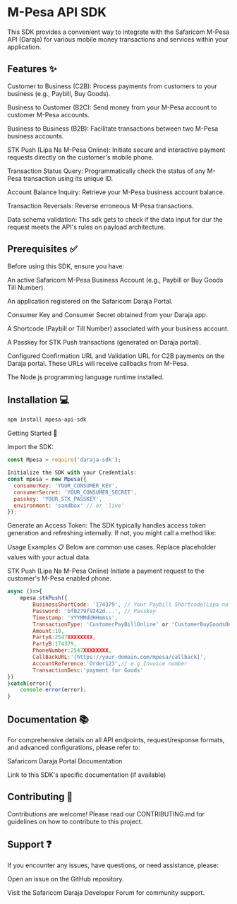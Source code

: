 # M-Pesa API SDK
This SDK provides a convenient way to integrate with the Safaricom M-Pesa API (Daraja) for various mobile money transactions and services within your application.

## Features ✨
Customer to Business (C2B): Process payments from customers to your business (e.g., Paybill, Buy Goods).

Business to Customer (B2C): Send money from your M-Pesa account to customer M-Pesa accounts.

Business to Business (B2B): Facilitate transactions between two M-Pesa business accounts.

STK Push (Lipa Na M-Pesa Online): Initiate secure and interactive payment requests directly on the customer's mobile phone.

Transaction Status Query: Programmatically check the status of any M-Pesa transaction using its unique ID.

Account Balance Inquiry: Retrieve your M-Pesa business account balance.

Transaction Reversals: Reverse erroneous M-Pesa transactions.

Data schema validation: Ths sdk gets to check if the data input for dur the request meets the API's rules on payload architecture. 

## Prerequisites ✅
Before using this SDK, ensure you have:

An active Safaricom M-Pesa Business Account (e.g., Paybill or Buy Goods Till Number).

An application registered on the Safaricom Daraja Portal.

Consumer Key and Consumer Secret obtained from your Daraja app.

A Shortcode (Paybill or Till Number) associated with your business account.

A Passkey for STK Push transactions (generated on Daraja portal).

Configured Confirmation URL and Validation URL for C2B payments on the Daraja portal. These URLs will receive callbacks from M-Pesa.

The Node.js programming language runtime installed.

## Installation 💻

```bash
npm install mpesa-api-sdk
```
Getting Started 🚀

Import the SDK:
```javascript
const Mpesa = require('daraja-sdk');
```
```javascript
Initialize the SDK with your Credentials:
const mpesa = new Mpesa({
  consumerKey: 'YOUR_CONSUMER_KEY',
  consumerSecret: 'YOUR_CONSUMER_SECRET',
  passkey: 'YOUR_STK_PASSKEY',
  environment: 'sandbox' // or 'live'
});
```
Generate an Access Token:
The SDK typically handles access token generation and refreshing internally. If not, you might call a method like:

Usage Examples 📋
Below are common use cases. Replace placeholder values with your actual data.

STK Push (Lipa Na M-Pesa Online)
Initiate a payment request to the customer's M-Pesa enabled phone.
```javascript
async ()=>{
    mpesa.stkPush({
        BusinessShortCode: '174379', // Your Paybill Shortcode(Lipa na M-Pesa Online Paybill)
        Password: 'bfB279f9242d...', // Passkey
        Timestamp: 'YYYMMddHHmmss',
        TransactionType: 'CustomerPayBillOnline' or 'CustomerBuyGoodsOnline',
        Amount:10,
        PartyA:2547XXXXXXXX,
        PartyB:174379,
        PhoneNumber:2547XXXXXXXX,
        CallBackURL:'[https://your-domain.com/mpesa/callback]',
        AccountReference:'Order123',// e.g Invoice number
        TransactionDesc:'payment for Goods'
})
}catch(error){
    console.error(error);
}
```
## Documentation 📚
For comprehensive details on all API endpoints, request/response formats, and advanced configurations, please refer to:

Safaricom Daraja Portal Documentation

Link to this SDK's specific documentation (if available)

## Contributing 🤝
Contributions are welcome! Please read our CONTRIBUTING.md for guidelines on how to contribute to this project.

## Support ❓
If you encounter any issues, have questions, or need assistance, please:

Open an issue on the GitHub repository.

Visit the Safaricom Daraja Developer Forum for community support.